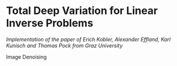 # **Total Deep Variation for Linear Inverse Problems**

*Implementation of the paper of Erich Kobler, Alexander Effland, Karl Kunisch and Thomas Pock from Graz University*

Image Denoising

